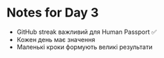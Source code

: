 # Notes for Day 3

- GitHub streak важливий для Human Passport ✅
- Кожен день має значення
- Маленькі кроки формують великі результати

